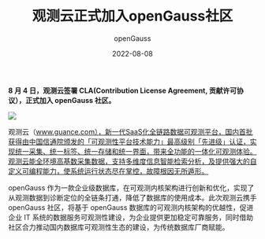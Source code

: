 ﻿---
title: '观测云正式加入openGauss社区'
date: '2022-08-08'
tags: ['theme']
banner: '/category/news/2022-08-08/banner.png'
category: 'news'
author: 'openGauss'
summary: '观测云正式加入openGauss社区'
---

**8 月 4 日，观测云签署 CLA(Contribution License Agreement, 贡献许可协议），正式加入 openGauss 社区。**

<img src="/zh/news/2022-08-08/banner.png" >

观测云（www.guance.com），新一代SaaS化全链路数据可观测平台，国内首批获得由中国信通院颁发的「可观测性平台技术能力」最高级别「先进级」认证，实现统一采集、统一标签、统一存储和统一界面，带来全功能的一体化可观测体验。观测云能全环境高基数采集数据，支持多维度信息智能检索分析，及提供强大的自定义可编程能力，使系统运行状态尽在掌控，故障根因无所遁形。

openGauss 作为一款企业级数据库，在可观测内核架构进行创新和优化，实现了从观测数据到诊断定位的全链条打通，降低了数据库的使用成本。此次观测云携手 openGauss 社区，将基于 openGauss 数据库的可观测内核架构的优越性，促进企业 IT 系统的数据服务可观测性建设，为企业提供更加稳定可靠服务，同时借助社区合力推动国内数据库可观测性生态的建设，为传统数据库厂商赋能。
